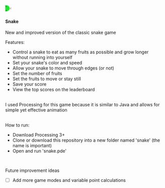 <img src="/data/right.jpg" width="20px"/> 

#### Snake

New and improved version of the classic snake game 
<br>

Features:
- Control a snake to eat as many fruits as possible and grow longer without running into yourself
- Set your snake's color and speed
- Allow your snake to move through edges (or not)
- Set the number of fruits
- Set the fruits to move or stay still
- Save your score
- View the top scores on the leaderboard
<br><br>

I used Processing for this game because it is similar to Java and allows for simple yet effective animation  
<br>

How to run: 
- Download Processing 3+
- Clone or download this repository into a new folder named 'snake' (the name is important)
- Open and run 'snake.pde'
<br>

Future improvement ideas    
- [ ] Add more game modes and variable point calculations
